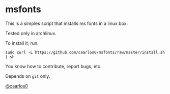 # msfonts

This is a simples script that installs ms fonts in a linux box.

Tested only in archlinux.

To install it, run:

	sudo curl -L https://github.com/caarlos0/msfonts/raw/master/install.sh | sh

You know how to contribute, report bugs, etc.

Depends on `git` only.

[@caarlos0](http://twitter.com/caarlos0)
